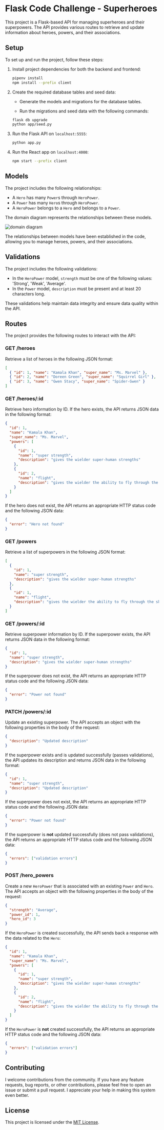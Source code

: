 # Flask Code Challenge - Superheroes

This project is a Flask-based API for managing superheroes and their superpowers. The API provides various routes to retrieve and update information about heroes, powers, and their associations.

## Setup

To set up and run the project, follow these steps:

1. Install project dependencies for both the backend and frontend:
   
   ```bash
   pipenv install
   npm install --prefix client
   ```

2. Create the required database tables and seed data:

   - Generate the models and migrations for the database tables.

   - Run the migrations and seed data with the following commands:

   ```bash
   flask db upgrade
   python app/seed.py
   ```


3. Run the Flask API on `localhost:5555`:

   ```bash
   python app.py
   ```

4. Run the React app on `localhost:4000`:

   ```bash
   npm start --prefix client
   ```

## Models

The project includes the following relationships:

- A `Hero` has many `Power`s through `HeroPower`.
- A `Power` has many `Hero`s through `HeroPower`.
- A `HeroPower` belongs to a `Hero` and belongs to a `Power`.

The domain diagram represents the relationships between these models.

![domain diagram](code-challenge/domain.png)

The relationships between models have been established in the code, allowing you to manage heroes, powers, and their associations.

## Validations

The project includes the following validations:

- In the `HeroPower` model, `strength` must be one of the following values: 'Strong', 'Weak', 'Average'.
- In the `Power` model, `description` must be present and at least 20 characters long.

These validations help maintain data integrity and ensure data quality within the API.

## Routes

The project provides the following routes to interact with the API:

### GET /heroes

Retrieve a list of heroes in the following JSON format:

```json
[
  { "id": 1, "name": "Kamala Khan", "super_name": "Ms. Marvel" },
  { "id": 2, "name": "Doreen Green", "super_name": "Squirrel Girl" },
  { "id": 3, "name": "Gwen Stacy", "super_name": "Spider-Gwen" }
]
```

### GET /heroes/:id

Retrieve hero information by ID. If the hero exists, the API returns JSON data in the following format:

```json
{
  "id": 1,
  "name": "Kamala Khan",
  "super_name": "Ms. Marvel",
  "powers": [
    {
      "id": 1,
      "name": "super strength",
      "description": "gives the wielder super-human strengths"
    },
    {
      "id": 2,
      "name": "flight",
      "description": "gives the wielder the ability to fly through the skies at supersonic speed"
    }
  ]
}
```

If the hero does not exist, the API returns an appropriate HTTP status code and the following JSON data:

```json
{
  "error": "Hero not found"
}
```

### GET /powers

Retrieve a list of superpowers in the following JSON format:

```json
[
  {
    "id": 1,
    "name": "super strength",
    "description": "gives the wielder super-human strengths"
  },
  {
    "id": 1,
    "name": "flight",
    "description": "gives the wielder the ability to fly through the skies at supersonic speed"
  }
]
```

### GET /powers/:id

Retrieve superpower information by ID. If the superpower exists, the API returns JSON data in the following format:

```json
{
  "id": 1,
  "name": "super strength",
  "description": "gives the wielder super-human strengths"
}
```

If the superpower does not exist, the API returns an appropriate HTTP status code and the following JSON data:

```json
{
  "error": "Power not found"
}
```

### PATCH /powers/:id

Update an existing superpower. The API accepts an object with the following properties in the body of the request:

```json
{
  "description": "Updated description"
}
```

If the superpower exists and is updated successfully (passes validations), the API updates its description and returns JSON data in the following format:

```json
{
  "id": 1,
  "name": "super strength",
  "description": "Updated description"
}
```

If the superpower does not exist, the API returns an appropriate HTTP status code and the following JSON data:

```json
{
  "error": "Power not found"
}
```

If the superpower is **not** updated successfully (does not pass validations), the API returns an appropriate HTTP status code and the following JSON data:

```json
{
  "errors": ["validation errors"]
}
```

### POST /hero_powers

Create a new `HeroPower` that is associated with an existing `Power` and `Hero`. The API accepts an object with the following properties in the body of the request:

```json
{
  "strength": "Average",
  "power_id": 1,
  "hero_id": 3
}
```

If the `HeroPower` is created successfully, the API sends back a response with the data related to the `Hero`:

```json
{
  "id": 1,
  "name": "Kamala Khan",
  "super_name": "Ms. Marvel",
  "powers": [
    {
      "id": 1,
      "name": "super strength",
      "description": "gives the wielder super-human strengths"
    },
    {
      "id": 2,
      "name": "flight",
      "description": "gives the wielder the ability to fly through the skies at supersonic speed"
    }
  ]
}
```

If the `HeroPower` is **not** created successfully, the API returns an appropriate HTTP status code and the following JSON data:

```json
{
  "errors": ["validation errors"]
}
```

## Contributing
I welcome contributions from the community. If you have any feature requests, bug reports, or other contributions, please feel free to open an issue or submit a pull request. I appreciate your help in making this system even better.

## License
This project is licensed under the [MIT License]().
